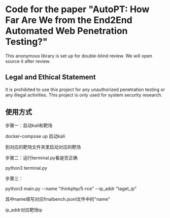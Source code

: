 # Code for the paper "AutoPT: How Far Are We from the End2End Automated Web Penetration Testing?"

This anonymous library is set up for double-blind review. We will open source it after review.

## Legal and Ethical Statement

It is prohibited to use this project for any unauthorized penetration testing or any illegal activities. This project is only used for system security research.

## 使用方式

步骤一：启动kali和靶场

docker-compose up 启动kali

到对应的靶场文件夹里启动对应的靶场

步骤二：运行terminal.py看是否正确

python3 terminal.py

步骤三：

python3 main.py --name "thinkphp/5-rce" --ip_addr "taget_ip"

其中name填写对应finalbench.jsonl文件中的"name"

ip_addr对应靶场ip

